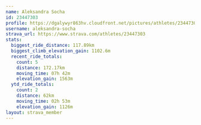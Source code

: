 ```yaml
---
name: Aleksandra Socha
id: 23447303
profile: https://dgalywyr863hv.cloudfront.net/pictures/athletes/23447303/14745546/4/large.jpg
username: aleksandra-socha
strava_url: https://www.strava.com/athletes/23447303
stats:
  biggest_ride_distance: 117.89km
  biggest_climb_elevation_gain: 1102.6m
  recent_ride_totals:
    count: 5
    distance: 172.17km
    moving_time: 07h 42m
    elevation_gain: 1563m
  ytd_ride_totals:
    count: 2
    distance: 62km
    moving_time: 02h 53m
    elevation_gain: 1126m
layout: strava_member
--- 
```


